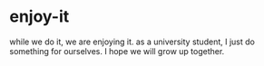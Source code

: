 enjoy-it
========

while we do it, we are enjoying it.
as a university student, I just do something for ourselves. I hope we will grow up together.
